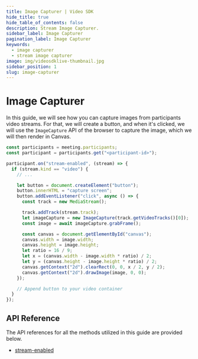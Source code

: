```yaml
---
title: Image Capturer | Video SDK
hide_title: true
hide_table_of_contents: false
description: Stream Image Capturer.
sidebar_label: Image Capturer
pagination_label: Image Capturer
keywords:
  - image capturer
  - stream image capturer
image: img/videosdklive-thumbnail.jpg
sidebar_position: 1
slug: image-capturer
---
```


# Image Capturer

In this guide, we will see how you can capture images from participants video streams. For that, we will create a button, and when it's clicked, we will use the `ImageCapture` API of the browser to capture the image, which we will then render in Canvas.

```js
const participants = meeting.participants;
const participant = participants.get("<participant-id>");

participant.on("stream-enabled", (stream) => {
  if (stream.kind == "video") {
    // ...

    let button = document.createElement("button");
    button.innerHTML = "capture screen";
    button.addEventListener("click", async () => {
      const track = new MediaStream();

      track.addTrack(stream.track);
      let imageCapture = new ImageCapture(track.getVideoTracks()[0]);
      const image = await imageCapture.grabFrame();

      const canvas = document.getElementById("canvas");
      canvas.width = image.width;
      canvas.height = image.height;
      let ratio = 16 / 9;
      let x = (canvas.width - image.width * ratio) / 2;
      let y = (canvas.height - image.height * ratio) / 2;
      canvas.getContext("2d").clearRect(0, 0, x / 2, y / 2);
      canvas.getContext("2d").drawImage(image, 0, 0);
    });

    // Append button to your video container
  }
});
```

## API Reference

The API references for all the methods utilized in this guide are provided below.

- [stream-enabled](/javascript/api/sdk-reference/participant-class/events#stream-enabled)
